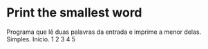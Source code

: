 # Print the smallest word
Programa que lê duas palavras da entrada e imprime a menor delas. Simples. Início.
1
2
3
4
5
